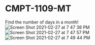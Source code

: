 # CMPT-1109-MT

Find the number of days in a month!
![Screen Shot 2021-02-27 at 7 47 38 PM](https://user-images.githubusercontent.com/75113395/109407303-a6e1ac80-7934-11eb-9a9c-92c367c6bda7.png)
![Screen Shot 2021-02-27 at 7 47 57 PM](https://user-images.githubusercontent.com/75113395/109407309-b234d800-7934-11eb-8e49-f2599f364bd0.png)
![Screen Shot 2021-02-27 at 7 49 44 PM](https://user-images.githubusercontent.com/75113395/109407346-f2945600-7934-11eb-9897-f482ca3a3cc8.png)
